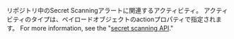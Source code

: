 リポジトリ中のSecret Scanningアラートに関連するアクティビティ。 アクティビティのタイプは、ペイロードオブジェクトのactionプロパティで指定されます。 For more information, see the "[secret scanning API](/rest/secret-scanning)."

